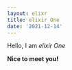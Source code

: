 ```yaml
---
layout: elixr
title: elixir One
date: '2021-12-14'
---
```


Hello, I am _elixir One_

**Nice to meet you!**
